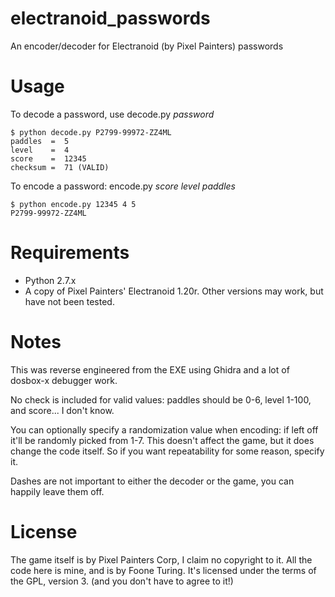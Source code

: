# electranoid_passwords
 An encoder/decoder for Electranoid (by Pixel Painters) passwords

# Usage

To decode a password, use decode.py *password*

```
$ python decode.py P2799-99972-ZZ4ML
paddles  =  5
level    =  4
score    =  12345
checksum =  71 (VALID)
```

To encode a password:
encode.py *score* *level* *paddles*

```
$ python encode.py 12345 4 5
P2799-99972-ZZ4ML
```
# Requirements

* Python 2.7.x
* A copy of Pixel Painters' Electranoid 1.20r. Other versions may work, but have not been tested.

# Notes

This was reverse engineered from the EXE using Ghidra and a lot of dosbox-x debugger work. 

No check is included for valid values: paddles should be 0-6, level 1-100, and score... I don't know.

You can optionally specify a randomization value when encoding: 
if left off it'll be randomly picked from 1-7. This doesn't affect the game, but it does change the code itself.
So if you want repeatability for some reason, specify it. 

Dashes are not important to either the decoder or the game, you can happily leave them off. 

# License

The game itself is by Pixel Painters Corp, I claim no copyright to it.
All the code here is mine, and is by Foone Turing.
It's licensed under the terms of the GPL, version 3. (and you don't have to agree to it!)